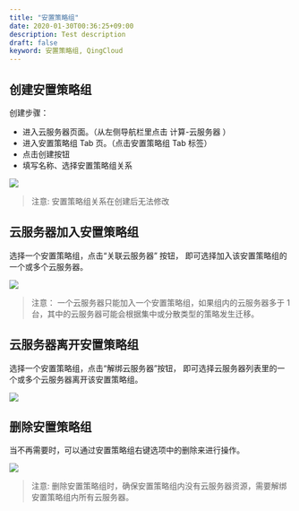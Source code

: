 ```yaml
---
title: "安置策略组"
date: 2020-01-30T00:36:25+09:00
description: Test description
draft: false
keyword: 安置策略组, QingCloud
---
```



## 创建安置策略组

创建步骤：

*   进入云服务器页面。（从左侧导航栏里点击 计算-云服务器 ）
*   进入安置策略组 Tab 页。（点击安置策略组 Tab 标签）
*   点击创建按钮
*   填写名称、选择安置策略组关系

![](/compute/instance_group/manual/_images/create_instance_group_2.png)

>注意: 安置策略组关系在创建后无法修改

## 云服务器加入安置策略组

选择一个安置策略组，点击“关联云服务器” 按钮， 即可选择加入该安置策略组的一个或多个云服务器。

![](/compute/instance_group/manual/_images/join_instance_group_2.png)

>注意：
一个云服务器只能加入一个安置策略组，如果组内的云服务器多于 1 台，其中的云服务器可能会根据集中或分散类型的策略发生迁移。


## 云服务器离开安置策略组

选择一个安置策略组，点击“解绑云服务器”按钮， 即可选择云服务器列表里的一个或多个云服务器离开该安置策略组。

![](/compute/instance_group/manual/_images/leave_instance_group_2.png)

## 删除安置策略组


当不再需要时，可以通过安置策略组右键选项中的删除来进行操作。

![](/compute/instance_group/manual/_images/delete_instance_group_1.png)

>注意:
删除安置策略组时，确保安置策略组内没有云服务器资源，需要解绑安置策略组内所有云服务器。
